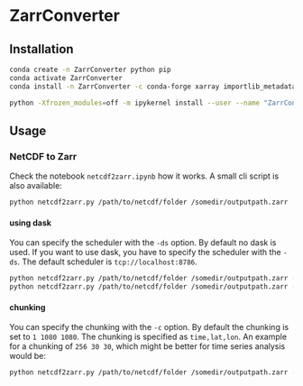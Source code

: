 # ZarrConverter

## Installation

```bash
conda create -n ZarrConverter python pip
conda activate ZarrConverter
conda install -n ZarrConverter -c conda-forge xarray importlib_metadata ipykernel dask gdal zarr h5netcdf netcdf4 fsspec requests aiohttp

python -Xfrozen_modules=off -m ipykernel install --user --name "ZarrConverter" --display-name "ZarrConverter Kernel"
```

## Usage

### NetCDF to Zarr

Check the notebook `netcdf2zarr.ipynb` how it works. A small cli script is also available:

```bash
python netcdf2zarr.py /path/to/netcdf/folder /somedir/outputpath.zarr
```

#### using dask

You can specify the scheduler with the `-ds` option. By default no dask is used. If you want to use dask, you have to specify the scheduler with the `-ds`. The default scheduler is `tcp://localhost:8786`. 

```bash
python netcdf2zarr.py /path/to/netcdf/folder /somedir/outputpath.zarr -d
python netcdf2zarr.py /path/to/netcdf/folder /somedir/outputpath.zarr -d -ds tcp://123.123.123.123:4444
```

#### chunking

You can specify the chunking with the `-c` option. By default the chunking is set to `1 1080 1080`.  The chunking is specified as `time,lat,lon`. An example for a chunking of `256 30 30`, which might be better for time series analysis would be:

```bash
python netcdf2zarr.py /path/to/netcdf/folder /somedir/outputpath.zarr -c 256 30 30
```